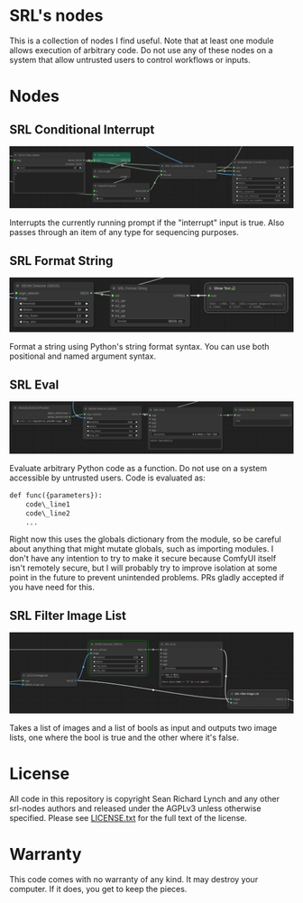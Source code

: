 # SRL's nodes

This is a collection of nodes I find useful. Note that at least one
module allows execution of arbitrary code. Do not use any of these
nodes on a system that allow untrusted users to control workflows or
inputs.

# Nodes

## SRL Conditional Interrupt

![Screenshot of SrlConditionalInterrupt](screenshots/SrlConditionalInterrupt.png)

Interrupts the currently running prompt if the "interrupt" input is
true. Also passes through an item of any type for sequencing purposes.

## SRL Format String

![Screenshot of SrlFormatString](screenshots/SrlFormatString.png)

Format a string using Python's string format syntax. You can use both
positional and named argument syntax.

## SRL Eval

![Screenshot of SrlEval](screenshots/SrlEval.png)

Evaluate arbitrary Python code as a function. Do not use on a system
accessible by untrusted users. Code is evaluated as:

```
def func({parameters}):
    code\_line1
    code\_line2
    ...
```

Right now this uses the globals dictionary from the module, so be
careful about anything that might mutate globals, such as importing
modules. I don't have any intention to try to make it secure because
ComfyUI itself isn't remotely secure, but I will probably try to
improve isolation at some point in the future to prevent unintended
problems. PRs gladly accepted if you have need for this.

## SRL Filter Image List

![Screenshot of SrlFilterImageList](screenshots/SrlFilterImageList.png)

Takes a list of images and a list of bools as input and outputs two
image lists, one where the bool is true and the other where it's
false.

# License

All code in this repository is copyright Sean Richard Lynch and any
other srl-nodes authors and released under the AGPLv3 unless otherwise
specified. Please see [LICENSE.txt](LICENSE.txt) for the full text of
the license.

# Warranty

This code comes with no warranty of any kind. It may destroy your
computer. If it does, you get to keep the pieces.
